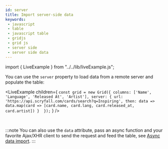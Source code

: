 ```yaml
---
id: server
title: Import server-side data
keywords:
 - javascript
 - table
 - javascript table
 - gridjs
 - grid js
 - server side
 - server side data
---
```


import { LiveExample } from "../../lib/liveExample.js";

You can use the `server` property to load data from a remote server and populate the table:

<LiveExample children={
`
const grid = new Grid({
  columns: ['Name', 'Language', 'Released At', 'Artist'],
  server: {
    url: 'https://api.scryfall.com/cards/search?q=Inspiring',
    then: data => data.map(card => [card.name, card.lang, card.released_at, card.artist])
  } 
});
`
} />

<br/>

:::note
You can also use the `data` attribute, pass an async function and your favorite Ajax/XHR client to send
the request and feed the table, see [Async data import](./import-async.md).
:::
